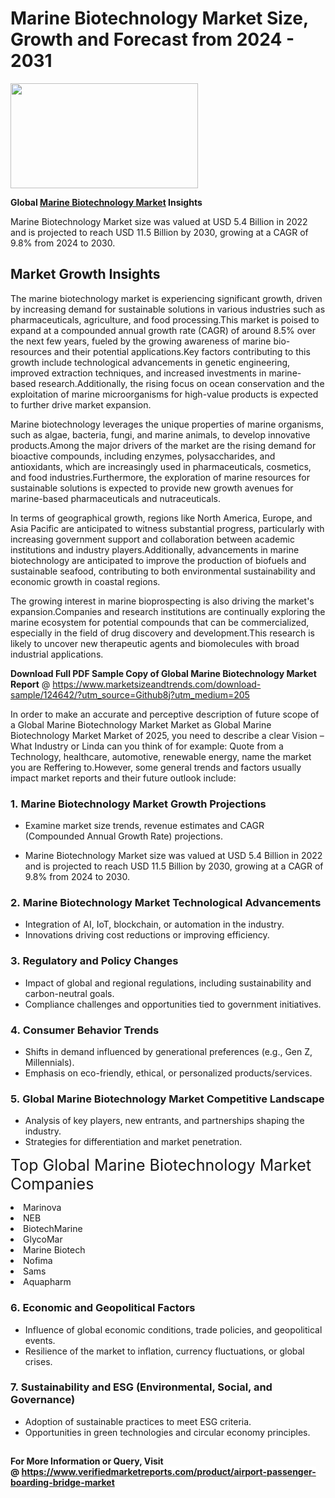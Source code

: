 <H1>Marine Biotechnology Market Size, Growth and Forecast from 2024 - 2031</H1><img class="aligncenter size-medium wp-image-584254" src="https://thirdeyenews.in/wp-content/uploads/2024/09/Global-Market-Research-300x168.jpeg" alt="" width="300" height="168" /><p><strong>Global&nbsp;<a href="https://www.marketsizeandtrends.com/download-sample/124642/?utm_source=Github8j?utm_medium=205">Marine Biotechnology Market</a> Insights</strong></p><p>Marine Biotechnology Market size was valued at USD 5.4 Billion in 2022 and is projected to reach USD 11.5 Billion by 2030, growing at a CAGR of 9.8% from 2024 to 2030.</p><p><h2>Market Growth Insights</h2> <p>The marine biotechnology market is experiencing significant growth, driven by increasing demand for sustainable solutions in various industries such as pharmaceuticals, agriculture, and food processing.This market is poised to expand at a compounded annual growth rate (CAGR) of around 8.5% over the next few years, fueled by the growing awareness of marine bio-resources and their potential applications.Key factors contributing to this growth include technological advancements in genetic engineering, improved extraction techniques, and increased investments in marine-based research.Additionally, the rising focus on ocean conservation and the exploitation of marine microorganisms for high-value products is expected to further drive market expansion.</p> <p>Marine biotechnology leverages the unique properties of marine organisms, such as algae, bacteria, fungi, and marine animals, to develop innovative products.Among the major drivers of the market are the rising demand for bioactive compounds, including enzymes, polysaccharides, and antioxidants, which are increasingly used in pharmaceuticals, cosmetics, and food industries.Furthermore, the exploration of marine resources for sustainable solutions is expected to provide new growth avenues for marine-based pharmaceuticals and nutraceuticals.</p> <p>In terms of geographical growth, regions like North America, Europe, and Asia Pacific are anticipated to witness substantial progress, particularly with increasing government support and collaboration between academic institutions and industry players.Additionally, advancements in marine biotechnology are anticipated to improve the production of biofuels and sustainable seafood, contributing to both environmental sustainability and economic growth in coastal regions.</p> <p>The growing interest in marine bioprospecting is also driving the market's expansion.Companies and research institutions are continually exploring the marine ecosystem for potential compounds that can be commercialized, especially in the field of drug discovery and development.This research is likely to uncover new therapeutic agents and biomolecules with broad industrial applications.</p> <p><span class=""><strong>Download Full PDF Sample Copy of Global Marine Biotechnology Market Report</strong> @ <a href="https://www.marketsizeandtrends.com/download-sample/124642/?utm_source=Github8j?utm_medium=205" target="_blank">https://www.marketsizeandtrends.com/download-sample/124642/?utm_source=Github8j?utm_medium=205</a></span></p><p>In order to make an accurate and perceptive description of future scope of a Global&nbsp;Marine Biotechnology Market Market as Global&nbsp;Marine Biotechnology Market Market of 2025, you need to describe a clear Vision &ndash; What Industry or Linda can you think of for example: Quote from a Technology, healthcare, automotive, renewable energy, name the market you are Reffering to.However, some general trends and factors usually impact market reports and their future outlook include:</p><h3>1.&nbsp;<strong>Marine Biotechnology Market Growth Projections</strong></h3><ul><li>Examine market size trends, revenue estimates and CAGR (Compounded Annual Growth Rate) projections.</li><li><p>Marine Biotechnology Market size was valued at USD 5.4 Billion in 2022 and is projected to reach USD 11.5 Billion by 2030, growing at a CAGR of 9.8% from 2024 to 2030.</p></li></ul><h3>2.&nbsp;<strong>Marine Biotechnology Market Technological Advancements</strong></h3><ul><li>Integration of AI, IoT, blockchain, or automation in the industry.</li><li>Innovations driving cost reductions or improving efficiency.</li></ul><h3>3.&nbsp;<strong>Regulatory and Policy Changes</strong></h3><ul><li>Impact of global and regional regulations, including sustainability and carbon-neutral goals.</li><li>Compliance challenges and opportunities tied to government initiatives.</li></ul><h3>4.&nbsp;<strong>Consumer Behavior Trends</strong></h3><ul><li>Shifts in demand influenced by generational preferences (e.g., Gen Z, Millennials).</li><li>Emphasis on eco-friendly, ethical, or personalized products/services.</li></ul><h3>5.&nbsp;<strong>Global Marine Biotechnology Market Competitive Landscape</strong></h3><ul><li>Analysis of key players, new entrants, and partnerships shaping the industry.</li><li>Strategies for differentiation and market penetration.</li></ul><p data-pm-slice="1 1 []"><span style="color: inherit; font-family: inherit; font-size: 25px;">Top Global Marine Biotechnology Market Companies</span></p><div class="" data-test-id=""><p><li>Marinova</li><li> NEB</li><li> BiotechMarine</li><li> GlycoMar</li><li> Marine Biotech</li><li> Nofima</li><li> Sams</li><li> Aquapharm</li></p></div><h3>6.&nbsp;<strong>Economic and Geopolitical Factors</strong></h3><ul><li>Influence of global economic conditions, trade policies, and geopolitical events.</li><li>Resilience of the market to inflation, currency fluctuations, or global crises.</li></ul><h3>7.&nbsp;<strong>Sustainability and ESG (Environmental, Social, and Governance)</strong></h3><ul><li>Adoption of sustainable practices to meet ESG criteria.</li><li>Opportunities in green technologies and circular economy principles.</li></ul><h2><strong style="font-size: 14px;">For More Information or Query, Visit @&nbsp;</strong><a style="background-color: #ffffff; font-size: 14px;" href="https://www.marketsizeandtrends.com/report/marine-biotechnology-market/" target="_blank">https://www.verifiedmarketreports.com/product/airport-passenger-boarding-bridge-market</a></h2>